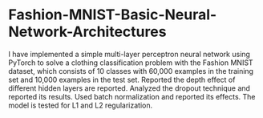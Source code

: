 # Fashion-MNIST-Basic-Neural-Network-Architectures
I have implemented a simple multi-layer perceptron neural network using PyTorch to solve a clothing classification problem with the Fashion MNIST dataset, which consists of 10 classes with 60,000 examples in the training set and 10,000 examples in the test set.
Reported the depth effect of different hidden layers are reported. Analyzed the dropout technique and reported its results. Used batch normalization and reported its effects. The model is tested for L1 and L2 regularization.
